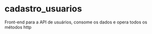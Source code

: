 # cadastro_usuarios
Front-end para a API de usuários, consome os dados e opera todos os métodos http
